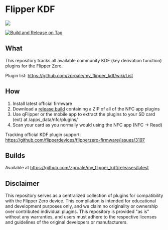 # Flipper KDF

![](https://thumb.tildacdn.com/tild3332-3839-4061-b663-363464303432/-/resize/214x/-/format/webp/noroot.png)

[![Build and Release on Tag](https://github.com/zproale/my_flipper_kdf/actions/workflows/main_action.yml/badge.svg)](https://github.com/zproale/my_flipper_kdf/actions/workflows/dist.yml)

## What

This repository tracks all available community KDF (key derivation function) plugins for the Flipper Zero.

Plugin list: https://github.com/zproale/my_flipper_kdf/wiki/List

## How

1. Install latest official firmware
2. Download a [release build](https://github.com/grugnoymeme/my_flipper_kdf/releases/latest) containing a ZIP of all of the NFC app plugins
3. Use qFlipper or the mobile app to extract the plugins to your SD card (ext) at /apps_data/nfc/plugins/
4. Scan your card as you normally would using the NFC app (NFC -> Read)

Tracking official KDF plugin support: https://github.com/flipperdevices/flipperzero-firmware/issues/3197

## Builds

Available at https://github.com/zproale/my_flipper_kdf/releases/latest

## Disclaimer

This repository serves as a centralized collection of plugins for compatibility with the Flipper Zero device. This compilation is intended for educational and development purposes only, and we claim no originality or ownership over contributed individual plugins. This repository is provided "as is" without any warranties, and users must adhere to the respective licenses and guidelines of the original developers or manufacturers.

